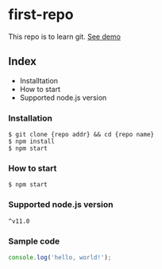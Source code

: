# first-repo

This repo is to learn git.
[See demo](https://www.google.com)

## Index

- Installtation
- How to start
- Supported node.js version

### Installation

```shell
$ git clone {repo addr} && cd {repo name}
$ npm install
$ npm start
```

### How to start

`$ npm start`

### Supported node.js version

`^v11.0`

### Sample code

```javascript
console.log('hello, world!');
```
